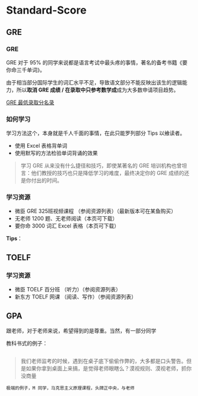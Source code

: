 # Standard-Score

## GRE ##
### GRE  ###
GRE 对于 95% 的同学来说都是语言考试中最头疼的事情，著名的备考书籍《要你命三千单词》。

由于相当部分国际学生的词汇水平不足，导致语文部分不能反映出该生的逻辑能力，所以**取消 GRE 成绩 / 在录取中只参考数学成**成为大多数申请项目趋势。

[GRE 最低录取分名录](www.baidu.com)

### 如何学习 ### 
学习方法这个，本身就是千人千面的事情，在此只能罗列部分 Tips 以飨读者。

- 使用 Excel 表格背单词
- 使用默写的方法检验单词背诵的效果

> 学习 GRE 从来没有什么捷径和技巧，即使某著名的 GRE 培训机构也曾坦言：他们教授的技巧也只是降低学习的难度，最终决定你的 GRE 成绩的还是你付出的时间。

### 学习资源 ###
- 微臣 GRE 325班视频课程 （参阅资源列表）（最新版本可在某鱼购买）
- 无老师 1200 题、无老师阅读（本页可下载）
- 要你命 3000 词汇 Excel 表格（本页可下载）

**Tips**：

## TOELF ##

### ###

### 学习资源 ###
- 微臣 TOELF 百分班 （听力）（参阅资源列表）
- 新东方 TOELF 网课 （阅读、写作）（参阅资源列表）

## GPA ##
跟老师，对于老师来说，希望得到的是尊重。当然，有一部分同学

教科书式的例子：
~~~

~~~
> 我们老师监考的时候，遇到在桌子底下偷偷作弊的，大多都是口头警告。但是如果你拿到桌面上来搞，是觉得老师眼瞎么？漠视规则、漠视老师，抓你没商量

~~~
极端的例子，M 同学，马克思主义原理课程，头牌正中央，与老师
~~~

~~~

~~~
